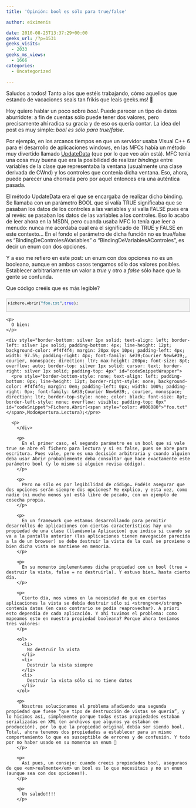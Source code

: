 ```yaml
---
title: 'Opinión: bool es sólo para true/false'

author: eiximenis

date: 2010-08-25T13:37:29+00:00
geeks_url: /?p=1531
geeks_visits:
  - 2033
geeks_ms_views:
  - 1666
categories:
  - Uncategorized

---
```

Saludos a todos! Tanto a los que estéis trabajando, cómo aquellos que estando de vacaciones seais tan frikis que leais geeks.ms! 🙂

Hoy quiero hablar un poco sobre _bool_. Puede parecer un tipo de datos aburridote: a fin de cuentas sólo puede tener dos valores, pero precisamente ahí radica su gracia y de eso os quería contar. La idea del post es muy simple: _bool es sólo para true/false_.

<!--more-->

Por ejemplo, en los arcanos tiempos en que un servidor usaba Visual C++ 6 para el desarrollo de aplicaciones windows, en las MFCs había un método muy divertido llamado [UpdateData][1] (que por lo que veo aún está). MFC tenía una cosa muy buena que era la posibilidad de realizar _bindings_ entre variables de la clase que representaba la ventana (usualmente una clase derivada de CWnd) y los controles que contenía dicha ventana. Eso, ahora, puede parecer una chorrada pero por aquel entonces era una auténtica pasada.

El método UpdateData era el que se encargaba de realizar dicho binding. Se llamaba con un parámetro BOOL que si valía TRUE significaba que se pasaban los datos de los controles a las variables y si valía FALSE pues era al revés: se pasaban los datos de las variables a los controles. Eso lo acabo de leer ahora en la MSDN, pero cuanda usaba MFC lo tenía que leer a menudo: nunca me acordaba cual era el significado de TRUE y FALSE en este contexto… En el fondo el parámetro de dicha función no es true/false es “BindingDeControlesAVariables” o “BindingDeVariablesAControles”, es decir un enum con dos opciones.

Y a eso me refiero en este post: un enum con dos opciones no es un booleano, aunque en ambos casos tengamos sólo dos valores posibles. Establecer arbitrariamente un valor a _true_ y otro a _false_ sólo hace que la gente se confunda.

Que código creéis que es más legible?

<div style="border-bottom: silver 1px solid; text-align: left; border-left: silver 1px solid; padding-bottom: 4px; line-height: 12pt; background-color: #f4f4f4; margin: 20px 0px 10px; padding-left: 4px; width: 97.5%; padding-right: 4px; font-family: &#39;Courier New&#39;, courier, monospace; direction: ltr; max-height: 200px; font-size: 8pt; overflow: auto; border-top: silver 1px solid; cursor: text; border-right: silver 1px solid; padding-top: 4px" id="codeSnippetWrapper">
  <pre style="border-bottom-style: none; text-align: left; padding-bottom: 0px; line-height: 12pt; border-right-style: none; background-color: #f4f4f4; margin: 0em; padding-left: 0px; width: 100%; padding-right: 0px; font-family: &#39;Courier New&#39;, courier, monospace; direction: ltr; border-top-style: none; color: black; font-size: 8pt; border-left-style: none; overflow: visible; padding-top: 0px" id="codeSnippet">Fichero.Abrir(<span style="color: #006080">"foo.txt"</span>,<span style="color: #0000ff">true</span>);</pre>
  
  <p>
    </div> 
    
    <p>
      O bien:
    </p>
    
    <div style="border-bottom: silver 1px solid; text-align: left; border-left: silver 1px solid; padding-bottom: 4px; line-height: 12pt; background-color: #f4f4f4; margin: 20px 0px 10px; padding-left: 4px; width: 97.5%; padding-right: 4px; font-family: &#39;Courier New&#39;, courier, monospace; direction: ltr; max-height: 200px; font-size: 8pt; overflow: auto; border-top: silver 1px solid; cursor: text; border-right: silver 1px solid; padding-top: 4px" id="codeSnippetWrapper">
      <pre style="border-bottom-style: none; text-align: left; padding-bottom: 0px; line-height: 12pt; border-right-style: none; background-color: #f4f4f4; margin: 0em; padding-left: 0px; width: 100%; padding-right: 0px; font-family: &#39;Courier New&#39;, courier, monospace; direction: ltr; border-top-style: none; color: black; font-size: 8pt; border-left-style: none; overflow: visible; padding-top: 0px" id="codeSnippet">Fichero.Abrir(<span style="color: #006080">"foo.txt"</span>,ModoApertura.Lectura);</pre>
      
      <p>
        </div> 
        
        <p>
          En el primer caso, el segundo parámetro es un bool que si vale true se abre el fichero para lectura y si es false, pues se abre para escritura. Pues vale, pero es una decisión arbitraria y cuando alguien deba usar Abrir probablemente deba consultar que hace exactamente este parámetro bool (y lo mismo si alguien revisa código).
        </p>
        
        <p>
          Pero no sólo es por legibilidad de código… Podéis asegurar que dos opciones serán siempre dos opciones? Me explico, y esta vez, como nadie (ni mucho menos yo) está libre de pecado, con un ejemplo de cosecha propia.
        </p>
        
        <p>
          En un framework que estamos desarrollando para permitir desarrollos de aplicaciones con ciertas características hay una propiedad de una clase (llamésmola Aplicacion) que indica si cuando se va a la pantalla anterior (las aplicaciones tienen navegación parecida a la de un browser) se debe destruir la vista de la cual se proviene o bien dicha vista se mantiene en memoria.
        </p>
        
        <p>
          En su momento implementamos dicha propiedad con un bool (true = destruir la vista, false = no destruirla). Y estuvo bien… hasta cierto día.
        </p>
        
        <p>
          Cierto día, nos vimos en la necesidad de que en ciertas aplicaciones la vista se debía destruir sólo si <strong>no</strong> contenía datos (en caso contrario se podía reaprovechar). A priori esto dependía de cada aplicación. Y ahí tuvimos el problema: como mapeamos esto en nuestra propiedad booleana? Porque ahora teníamos tres valores:
        </p>
        
        <ol>
          <li>
            No destruir la vista
          </li>
          <li>
            Destruir la vista siempre
          </li>
          <li>
            Destruir la vista sólo si no tiene datos
          </li>
        </ol>
        
        <p>
          Nosotros solucionamos el problema añadiendo una segunda propiedad que fuese “que tipo de destrucción de vistas se quería”, y lo hicimos así, simplemente porque todas estas propiedades estaban serializadas en XML (en archivos que algunos ya estaban en producción), por lo que la propiedad original debía ser siendo bool. Total, ahora tenemos dos propiedades a establecer para un mismo comportamiento lo que es susceptible de errores y de confusión. Y todo por no haber usado en su momento un enum 🙂
        </p>
        
        <p>
          Así pues, un consejo: cuando creeis propiedades bool, aseguraos de que <em>realmente</em> un bool es lo que necesitais y no un enum (aunque sea con dos opciones!).
        </p>
        
        <p>
          Un saludo!!!!
        </p>

 [1]: http://msdn.microsoft.com/en-us/library/t9fb9hww(VS.80).aspx